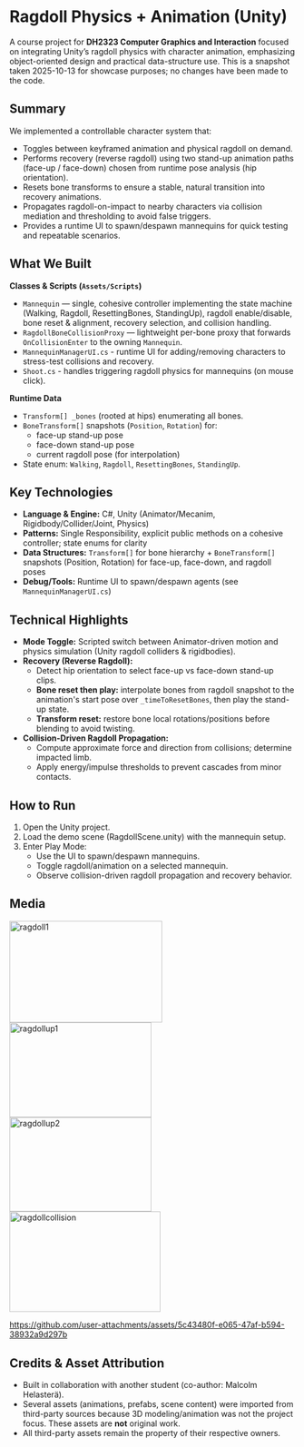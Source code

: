 # Ragdoll Physics + Animation (Unity)

A course project for **DH2323 Computer Graphics and Interaction** focused on integrating Unity’s ragdoll physics with character animation, emphasizing object-oriented design and practical data-structure use. This is a snapshot taken 2025-10-13 for showcase purposes; no changes have been made to the code.

## Summary
We implemented a controllable character system that:
- Toggles between keyframed animation and physical ragdoll on demand.
- Performs recovery (reverse ragdoll) using two stand-up animation paths (face-up / face-down) chosen from runtime pose analysis (hip orientation).
- Resets bone transforms to ensure a stable, natural transition into recovery animations.
- Propagates ragdoll-on-impact to nearby characters via collision mediation and thresholding to avoid false triggers.
- Provides a runtime UI to spawn/despawn mannequins for quick testing and repeatable scenarios.

## What We Built
**Classes & Scripts (`Assets/Scripts`)**
- `Mannequin` — single, cohesive controller implementing the state machine (Walking, Ragdoll, ResettingBones, StandingUp), ragdoll enable/disable, bone reset & alignment, recovery selection, and collision handling.
- `RagdollBoneCollisionProxy` — lightweight per-bone proxy that forwards `OnCollisionEnter` to the owning `Mannequin`.
- `MannequinManagerUI.cs` - runtime UI for adding/removing characters to stress-test collisions and recovery.
- `Shoot.cs` - handles triggering ragdoll physics for mannequins (on mouse click).

**Runtime Data**
- `Transform[] _bones` (rooted at hips) enumerating all bones.
- `BoneTransform[]` snapshots (`Position`, `Rotation`) for:
  - face-up stand-up pose
  - face-down stand-up pose
  - current ragdoll pose (for interpolation)
- State enum: `Walking`, `Ragdoll`, `ResettingBones`, `StandingUp`.

## Key Technologies
- **Language & Engine:** C#, Unity (Animator/Mecanim, Rigidbody/Collider/Joint, Physics)
- **Patterns:** Single Responsibility, explicit public methods on a cohesive controller; state enums for clarity
- **Data Structures:** `Transform[]` for bone hierarchy + `BoneTransform[]` snapshots (Position, Rotation) for face-up, face-down, and ragdoll poses
- **Debug/Tools:** Runtime UI to spawn/despawn agents (see `MannequinManagerUI.cs`)

## Technical Highlights
- **Mode Toggle:** Scripted switch between Animator-driven motion and physics simulation (Unity ragdoll colliders & rigidbodies).
- **Recovery (Reverse Ragdoll):**
  - Detect hip orientation to select face-up vs face-down stand-up clips.
  - **Bone reset then play:** interpolate bones from ragdoll snapshot to the animation's start pose over       `_timeToResetBones`, then play the stand-up state.
  - **Transform reset:** restore bone local rotations/positions before blending to avoid twisting.
- **Collision-Driven Ragdoll Propagation:**
  - Compute approximate force and direction from collisions; determine impacted limb.
  - Apply energy/impulse thresholds to prevent cascades from minor contacts.

## How to Run
1. Open the Unity project.
2. Load the demo scene (RagdollScene.unity) with the mannequin setup.
3. Enter Play Mode:
   - Use the UI to spawn/despawn mannequins.
   - Toggle ragdoll/animation on a selected mannequin.
   - Observe collision-driven ragdoll propagation and recovery behavior.

## Media
<img width="269" height="179.3" alt="ragdoll1" src="https://github.com/user-attachments/assets/92cf6190-875a-4dee-a0d8-0ae9ed2befd1" />
<img width="250" height="166.7" alt="ragdollup1" src="https://github.com/user-attachments/assets/f60edeee-b33b-4967-b8e7-6b6fe1f9282b" /><br/> 


<img width="250" height="166.7" alt="ragdollup2" src="https://github.com/user-attachments/assets/4765f936-a1d6-40b5-aed1-7491cad39db2" />
<img width="265.5" height="176.8" alt="ragdollcollision" src="https://github.com/user-attachments/assets/c28925cb-652d-4238-b2e7-17a647b6bfad" />

https://github.com/user-attachments/assets/5c43480f-e065-47af-b594-38932a9d297b

## Credits & Asset Attribution
- Built in collaboration with another student (co-author: Malcolm Helasterä).
- Several assets (animations, prefabs, scene content) were imported from third-party sources because 3D modeling/animation was not the project focus. These assets are **not** original work.
- All third-party assets remain the property of their respective owners.
